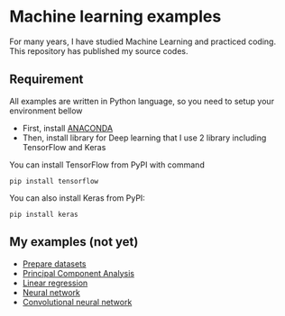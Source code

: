 # Machine learning examples

For many years, I have studied Machine Learning and practiced coding. This repository has published my source codes.

## Requirement

All examples are written in Python language, so you need to setup your environment bellow 

* First, install [ANACONDA](https://www.continuum.io/downloads)
* Then, install library for Deep learning that I use 2 library including TensorFlow and Keras 

You can install TensorFlow from PyPI with command

`pip install tensorflow`

You can also install Keras from PyPI:

`pip install keras`

## My examples (not yet) 

* [Prepare datasets](Prepare_datasets)
* [Principal Component Analysis](Principal_Component_Analysis)
* [Linear regression](Linear_regression)
* [Neural network](Neural_network)
* [Convolutional neural network](Convolutional_neural_network)
